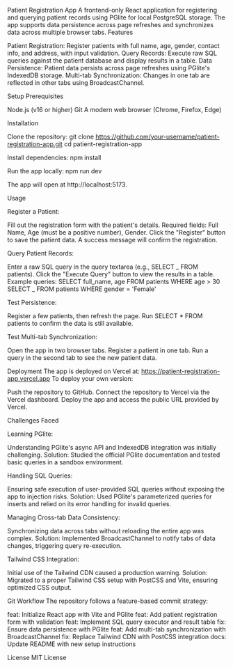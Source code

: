 Patient Registration App
A frontend-only React application for registering and querying patient records using PGlite for local PostgreSQL storage. The app supports data persistence across page refreshes and synchronizes data across multiple browser tabs.
Features

Patient Registration: Register patients with full name, age, gender, contact info, and address, with input validation.
Query Records: Execute raw SQL queries against the patient database and display results in a table.
Data Persistence: Patient data persists across page refreshes using PGlite's IndexedDB storage.
Multi-tab Synchronization: Changes in one tab are reflected in other tabs using BroadcastChannel.

Setup
Prerequisites

Node.js (v16 or higher)
Git
A modern web browser (Chrome, Firefox, Edge)

Installation

Clone the repository:
git clone https://github.com/your-username/patient-registration-app.git
cd patient-registration-app

Install dependencies:
npm install

Run the app locally:
npm run dev

The app will open at http://localhost:5173.

Usage

Register a Patient:

Fill out the registration form with the patient's details.
Required fields: Full Name, Age (must be a positive number), Gender.
Click the "Register" button to save the patient data.
A success message will confirm the registration.

Query Patient Records:

Enter a raw SQL query in the query textarea (e.g., SELECT _ FROM patients).
Click the "Execute Query" button to view the results in a table.
Example queries:
SELECT full_name, age FROM patients WHERE age > 30
SELECT _ FROM patients WHERE gender = 'Female'

Test Persistence:

Register a few patients, then refresh the page.
Run SELECT \* FROM patients to confirm the data is still available.

Test Multi-tab Synchronization:

Open the app in two browser tabs.
Register a patient in one tab.
Run a query in the second tab to see the new patient data.

Deployment
The app is deployed on Vercel at: https://patient-registration-app.vercel.app
To deploy your own version:

Push the repository to GitHub.
Connect the repository to Vercel via the Vercel dashboard.
Deploy the app and access the public URL provided by Vercel.

Challenges Faced

Learning PGlite:

Understanding PGlite's async API and IndexedDB integration was initially challenging.
Solution: Studied the official PGlite documentation and tested basic queries in a sandbox environment.

Handling SQL Queries:

Ensuring safe execution of user-provided SQL queries without exposing the app to injection risks.
Solution: Used PGlite's parameterized queries for inserts and relied on its error handling for invalid queries.

Managing Cross-tab Data Consistency:

Synchronizing data across tabs without reloading the entire app was complex.
Solution: Implemented BroadcastChannel to notify tabs of data changes, triggering query re-execution.

Tailwind CSS Integration:

Initial use of the Tailwind CDN caused a production warning.
Solution: Migrated to a proper Tailwind CSS setup with PostCSS and Vite, ensuring optimized CSS output.

Git Workflow
The repository follows a feature-based commit strategy:

feat: Initialize React app with Vite and PGlite
feat: Add patient registration form with validation
feat: Implement SQL query executor and result table
fix: Ensure data persistence with PGlite
feat: Add multi-tab synchronization with BroadcastChannel
fix: Replace Tailwind CDN with PostCSS integration
docs: Update README with new setup instructions

License
MIT License
